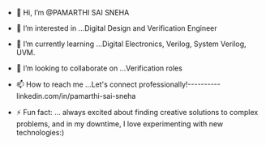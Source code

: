 - 👋 Hi, I’m @PAMARTHI SAI SNEHA
- 👀 I’m interested in ...Digital Design and Verification Engineer
- 🌱 I’m currently learning ...Digital Electronics, Verilog, System Verilog, UVM.
- 💞️ I’m looking to collaborate on ...Verification roles
- 📫 How to reach me ...Let's connect professionally!----------linkedin.com/in/pamarthi-sai-sneha

- ⚡ Fun fact: ... always excited about finding creative solutions to complex problems, and in my downtime, I love experimenting with new technologies:)

<!---Sharing knowledge and learning with others passionate about HDL-based design and verification techniques.
pamarthisaiSneha/pamarthisaiSneha is a ✨ special ✨ repository because its `README.md` (this file) appears on your GitHub profile.
You can click the Preview link to take a look at your changes.
--->
